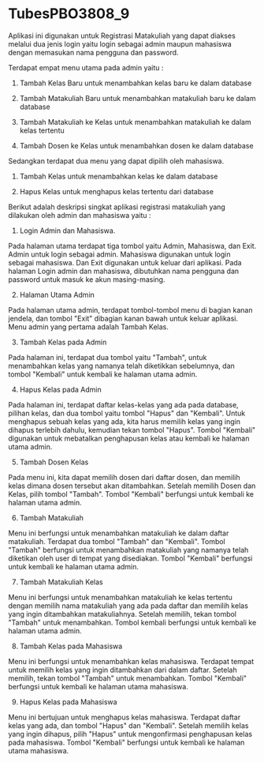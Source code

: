 # TubesPBO3808_9

Aplikasi ini digunakan untuk Registrasi Matakuliah yang dapat diakses melalui dua jenis login yaitu login sebagai admin maupun mahasiswa dengan memasukan nama pengguna dan password.

Terdapat empat menu utama pada admin yaitu :

1. Tambah Kelas Baru untuk menambahkan kelas baru ke dalam database

2. Tambah Matakuliah Baru untuk menambahkan matakuliah baru ke dalam database

3. Tambah Matakuliah ke Kelas untuk menambahkan matakuliah ke dalam kelas tertentu

4. Tambah Dosen ke Kelas untuk menambahkan dosen ke dalam database


Sedangkan terdapat dua menu yang dapat dipilih oleh mahasiswa.

1. Tambah Kelas untuk menambahkan kelas ke dalam database

2. Hapus Kelas untuk menghapus kelas tertentu dari database


Berikut adalah deskripsi singkat aplikasi registrasi matakuliah yang dilakukan oleh admin dan mahasiswa yaitu :

1. Login Admin dan Mahasiswa.

Pada halaman utama terdapat tiga tombol yaitu Admin, Mahasiswa, dan Exit. Admin untuk login sebagai admin. Mahasiswa digunakan untuk login sebagai mahasiswa. Dan Exit digunakan untuk keluar dari aplikasi.
Pada halaman Login admin dan mahasiswa, dibutuhkan nama pengguna dan password untuk masuk ke akun masing-masing.

2. Halaman Utama Admin

Pada halaman utama admin, terdapat tombol-tombol menu di bagian kanan jendela, dan tombol "Exit" dibagian kanan bawah untuk keluar aplikasi.
Menu admin yang pertama adalah Tambah Kelas.

3. Tambah Kelas pada Admin

Pada halaman ini, terdapat dua tombol yaitu "Tambah", untuk menambahkan kelas yang namanya telah diketikkan sebelumnya, dan tombol "Kembali" untuk kembali ke halaman utama admin.

4. Hapus Kelas pada Admin

Pada halaman ini, terdapat daftar kelas-kelas yang ada pada database, pilihan kelas, dan dua tombol yaitu tombol "Hapus" dan "Kembali".
Untuk menghapus sebuah kelas yang ada, kita harus memilih kelas yang ingin dihapus terlebih dahulu, kemudian tekan tombol "Hapus".
Tombol "Kembali" digunakan untuk mebatalkan penghapusan kelas atau kembali ke halaman utama admin.

5. Tambah Dosen Kelas

Pada menu ini, kita dapat memilih dosen dari daftar dosen, dan memilih kelas dimana dosen tersebut akan ditambahkan.
Setelah memilih Dosen dan Kelas, pilih tombol "Tambah".
Tombol "Kembali" berfungsi untuk kembali ke halaman utama admin.

6. Tambah Matakuliah

Menu ini berfungsi untuk menambahkan matakuliah ke dalam daftar matakuliah. Terdapat dua tombol "Tambah" dan "Kembali".
Tombol "Tambah" berfungsi untuk menambahkan matakuliah yang namanya telah diketikan oleh user di tempat yang disediakan.
Tombol "Kembali" berfungsi untuk kembali ke halaman utama admin.

7. Tambah Matakuliah Kelas

Menu ini berfungsi untuk menambahkan matakuliah ke kelas tertentu dengan memilih nama matakuliah yang ada pada daftar dan memilih kelas yang ingin ditambahkan matakuliahnya.
Setelah memilih, tekan tombol "Tambah" untuk menambahkan.
Tombol kembali berfungsi untuk kembali ke halaman utama admin.

8. Tambah Kelas pada Mahasiswa

Menu ini berfungsi untuk menambahkan kelas mahasiswa. Terdapat tempat untuk memilih kelas yang ingin ditambahkan dari dalam daftar.
Setelah memilih, tekan tombol "Tambah" untuk menambahkan.
Tombol "Kembali" berfungsi untuk kembali ke halaman utama mahasiswa.

9. Hapus Kelas pada Mahasiswa

Menu ini bertujuan untuk menghapus kelas mahasiswa. Terdapat daftar kelas yang ada, dan tombol "Hapus" dan "Kembali".
Setelah memilih kelas yang ingin dihapus, pilih "Hapus" untuk mengonfirmasi penghapusan kelas pada mahasiswa.
Tombol "Kembali" berfungsi untuk kembali ke halaman utama mahasiswa.
